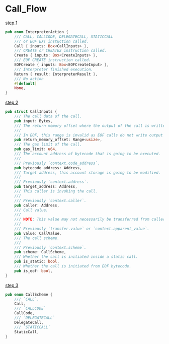 # Call_Flow

[step 1](https://github.com/bluealloy/revm/blob/main/crates/interpreter/src/interpreter_action.rs#L23)

```rust
pub enum InterpreterAction {
    /// CALL, CALLCODE, DELEGATECALL, STATICCALL
    /// or EOF EXT instuction called.
    Call { inputs: Box<CallInputs> },
    /// CREATE or CREATE2 instruction called.
    Create { inputs: Box<CreateInputs> },
    /// EOF CREATE instruction called.
    EOFCreate { inputs: Box<EOFCreateInput> },
    /// Interpreter finished execution.
    Return { result: InterpreterResult },
    /// No action
    #[default]
    None,
}
```

[step 2](https://github.com/bluealloy/revm/blob/main/crates/interpreter/src/interpreter_action/call_inputs.rs#L8-L43)

```rust
pub struct CallInputs {
    /// The call data of the call.
    pub input: Bytes,
    /// The return memory offset where the output of the call is written.
    ///
    /// In EOF, this range is invalid as EOF calls do not write output to memory.
    pub return_memory_offset: Range<usize>,
    /// The gas limit of the call.
    pub gas_limit: u64,
    /// The account address of bytecode that is going to be executed.
    ///
    /// Previously `context.code_address`.
    pub bytecode_address: Address,
    /// Target address, this account storage is going to be modified.
    ///
    /// Previously `context.address`.
    pub target_address: Address,
    /// This caller is invoking the call.
    ///
    /// Previously `context.caller`.
    pub caller: Address,
    /// Call value.
    ///
    /// NOTE: This value may not necessarily be transferred from caller to callee, see [`CallValue`].
    ///
    /// Previously `transfer.value` or `context.apparent_value`.
    pub value: CallValue,
    /// The call scheme.
    ///
    /// Previously `context.scheme`.
    pub scheme: CallScheme,
    /// Whether the call is initiated inside a static call.
    pub is_static: bool,
    /// Whether the call is initiated from EOF bytecode.
    pub is_eof: bool,
}
```

[step 3](https://github.com/bluealloy/revm/blob/main/crates/interpreter/src/interpreter_action/call_inputs.rs#L124-L133)

```rust
pub enum CallScheme {
    /// `CALL`.
    Call,
    /// `CALLCODE`
    CallCode,
    /// `DELEGATECALL`
    DelegateCall,
    /// `STATICCALL`
    StaticCall,
}
```





























